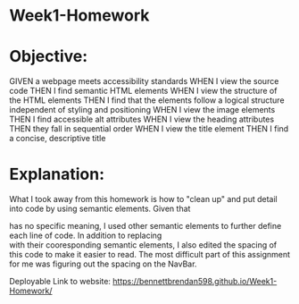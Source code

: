 # Week1-Homework

# Objective:

GIVEN a webpage meets accessibility standards
WHEN I view the source code
THEN I find semantic HTML elements
WHEN I view the structure of the HTML elements
THEN I find that the elements follow a logical structure independent of styling and positioning
WHEN I view the image elements
THEN I find accessible alt attributes
WHEN I view the heading attributes
THEN they fall in sequential order
WHEN I view the title element
THEN I find a concise, descriptive title

# Explanation:

What I took away from this homework is how to "clean up" and put detail into code by using semantic elements. Given that <div> has no specific meaning, I used other semantic elements to further define each line of code. In addition to replacing <div> with their cooresponding semantic elements, I also edited the spacing of this code to make it easier to read. The most difficult part of this assignment for me was figuring out the spacing on the NavBar. 

Deployable Link to website: https://bennettbrendan598.github.io/Week1-Homework/